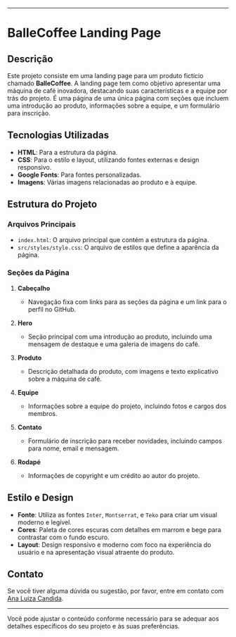 

---

# BalleCoffee Landing Page

## Descrição

Este projeto consiste em uma landing page para um produto fictício chamado **BalleCoffee**. A landing page tem como objetivo apresentar uma máquina de café inovadora, destacando suas características e a equipe por trás do projeto. É uma página de uma única página com seções que incluem uma introdução ao produto, informações sobre a equipe, e um formulário para inscrição.

## Tecnologias Utilizadas

- **HTML**: Para a estrutura da página.
- **CSS**: Para o estilo e layout, utilizando fontes externas e design responsivo.
- **Google Fonts**: Para fontes personalizadas.
- **Imagens**: Várias imagens relacionadas ao produto e à equipe.

## Estrutura do Projeto

### Arquivos Principais

- `index.html`: O arquivo principal que contém a estrutura da página.
- `src/styles/style.css`: O arquivo de estilos que define a aparência da página.

### Seções da Página

1. **Cabeçalho**
   - Navegação fixa com links para as seções da página e um link para o perfil no GitHub.

2. **Hero**
   - Seção principal com uma introdução ao produto, incluindo uma mensagem de destaque e uma galeria de imagens do café.

3. **Produto**
   - Descrição detalhada do produto, com imagens e texto explicativo sobre a máquina de café.

4. **Equipe**
   - Informações sobre a equipe do projeto, incluindo fotos e cargos dos membros.

5. **Contato**
   - Formulário de inscrição para receber novidades, incluindo campos para nome, email e mensagem.

6. **Rodapé**
   - Informações de copyright e um crédito ao autor do projeto.

## Estilo e Design

- **Fonte**: Utiliza as fontes `Inter`, `Montserrat`, e `Teko` para criar um visual moderno e legível.
- **Cores**: Paleta de cores escuras com detalhes em marrom e bege para contrastar com o fundo escuro.
- **Layout**: Design responsivo e moderno com foco na experiência do usuário e na apresentação visual atraente do produto.



## Contato

Se você tiver alguma dúvida ou sugestão, por favor, entre em contato com [Ana Luiza Candida](https://www.linkedin.com/in/ana-lu%C3%ADza-candida-0829a6258/).

---

Você pode ajustar o conteúdo conforme necessário para se adequar aos detalhes específicos do seu projeto e às suas preferências.
